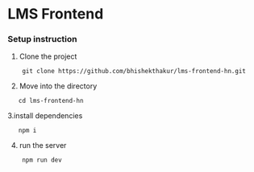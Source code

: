 # LMS Frontend 

### Setup instruction

1. Clone the project
```
    git clone https://github.com/bhishekthakur/lms-frontend-hn.git
```

2. Move into the directory

``` 
   cd lms-frontend-hn
```

3.install dependencies

```
   npm i
```

4. run the server

```
    npm run dev
```